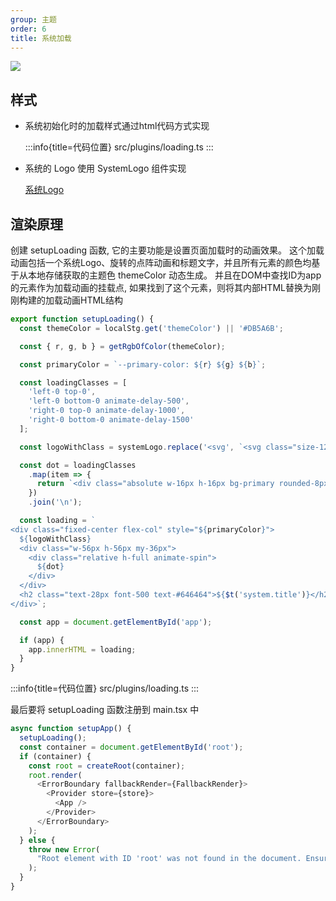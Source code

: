 ```yaml
---
group: 主题
order: 6
title: 系统加载
---
```



![](/loading01.png)

## 样式

- 系统初始化时的加载样式通过html代码方式实现

  :::info{title=代码位置}
  src/plugins/loading.ts
  :::

- 系统的 Logo 使用 SystemLogo 组件实现

  [系统Logo](./logo.md)

## 渲染原理

创建 setupLoading 函数, 它的主要功能是设置页面加载时的动画效果。
这个加载动画包括一个系统Logo、旋转的点阵动画和标题文字，并且所有元素的颜色均基于从本地存储获取的主题色 themeColor 动态生成。
并且在DOM中查找ID为app的元素作为加载动画的挂载点, 如果找到了这个元素，则将其内部HTML替换为刚刚构建的加载动画HTML结构

```ts
export function setupLoading() {
  const themeColor = localStg.get('themeColor') || '#DB5A6B';

  const { r, g, b } = getRgbOfColor(themeColor);

  const primaryColor = `--primary-color: ${r} ${g} ${b}`;

  const loadingClasses = [
    'left-0 top-0',
    'left-0 bottom-0 animate-delay-500',
    'right-0 top-0 animate-delay-1000',
    'right-0 bottom-0 animate-delay-1500'
  ];

  const logoWithClass = systemLogo.replace('<svg', `<svg class="size-128px text-primary"`);

  const dot = loadingClasses
    .map(item => {
      return `<div class="absolute w-16px h-16px bg-primary rounded-8px animate-pulse ${item}"></div>`;
    })
    .join('\n');

  const loading = `
<div class="fixed-center flex-col" style="${primaryColor}">
  ${logoWithClass}
  <div class="w-56px h-56px my-36px">
    <div class="relative h-full animate-spin">
      ${dot}
    </div>
  </div>
  <h2 class="text-28px font-500 text-#646464">${$t('system.title')}</h2>
</div>`;

  const app = document.getElementById('app');

  if (app) {
    app.innerHTML = loading;
  }
}

```

:::info{title=代码位置}
src/plugins/loading.ts
:::

最后要将 setupLoading 函数注册到 main.tsx 中

```typescript
async function setupApp() {
  setupLoading();
  const container = document.getElementById('root');
  if (container) {
    const root = createRoot(container);
    root.render(
      <ErrorBoundary fallbackRender={FallbackRender}>
        <Provider store={store}>
          <App />
        </Provider>
      </ErrorBoundary>
    );
  } else {
    throw new Error(
      "Root element with ID 'root' was not found in the document. Ensure there is a corresponding HTML element with the ID 'root' in your HTML file."
    );
  }
}
```
